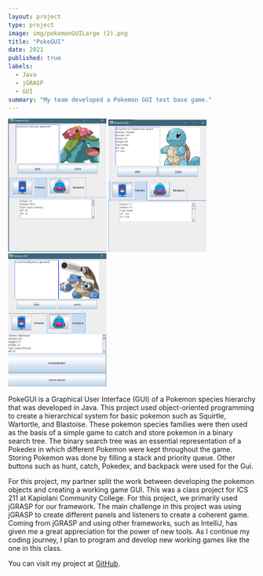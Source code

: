 ```yaml
---
layout: project
type: project
image: img/pokemonGUILarge (2).png
title: "PokeGUI"
date: 2021
published: true
labels:
  - Java
  - jGRASP
  - GUI
summary: "My team developed a Pokemon GUI text base game."
---
```


<div class="text-center p-4">
  <img width="200px" src="../img/pokemonGUI.png" class="img-thumbnail" >
  <img width="200px" src="../img/PokeGUISquirtle.png" class="img-thumbnail" >
  <img width="200px" src="../img/pokeguibackpack.png" class="img-thumbnail" >
</div>

PokeGUI is a Graphical User Interface (GUI) of a Pokemon species hierarchy that was developed in Java. This project used object-oriented programming to create a hierarchical system for basic pokemon such as Squirtle, Wartortle, and Blastoise. These pokemon species families were then used as the basis of a simple game to catch and store pokemon in a binary search tree. The binary search tree was an essential representation of a Pokedex in which different Pokemon were kept throughout the game. Storing Pokemon was done by filling a stack and priority queue. Other buttons such as hunt, catch, Pokedex, and backpack were used for the Gui. 

For this project, my partner split the work between developing the pokemon objects and creating a working game GUI. This was a class project for ICS 211 at Kapiolani Community College. For this project, we primarily used jGRASP for our framework. The main challenge in this project was using jGRASP to create different panels and listeners to create a coherent game. Coming from jGRASP and using other frameworks, such as IntelliJ, has given me a great appreciation for the power of new tools. As I continue my coding journey, I plan to program and develop new working games like the one in this class. 

You can visit my project at [GitHub](https://github.com/ICSatKCC/a9-pokegui-s21-group-4-1.git).
